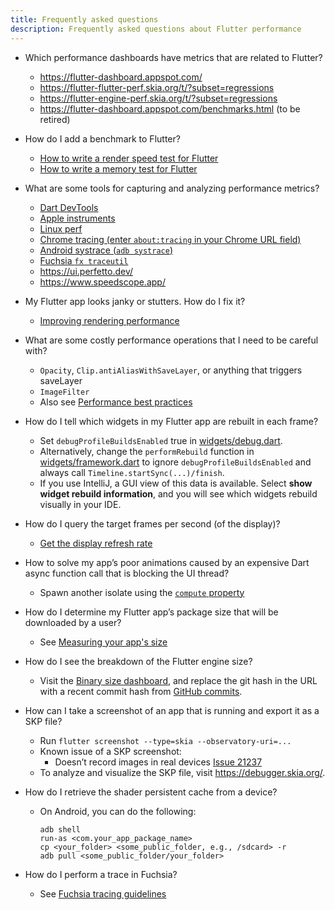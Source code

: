 ```yaml
---
title: Frequently asked questions
description: Frequently asked questions about Flutter performance
---
```


* Which performance dashboards have metrics that are related to Flutter?
  * https://flutter-dashboard.appspot.com/
  * https://flutter-flutter-perf.skia.org/t/?subset=regressions
  * https://flutter-engine-perf.skia.org/t/?subset=regressions
  * https://flutter-dashboard.appspot.com/benchmarks.html (to be retired)

* How do I add a benchmark to Flutter?
  * [How to write a render speed test for Flutter]({{site.github}}/flutter/flutter/wiki/How-to-write-a-render-speed-test-for-Flutter)
  * [How to write a memory test for Flutter]({{site.github}}/flutter/flutter/wiki/How-to-write-a-memory-test-for-Flutter)

* What are some tools for capturing and analyzing performance metrics?
  * [Dart DevTools](/docs/development/tools/devtools)
  * [Apple instruments](https://en.wikipedia.org/wiki/Instruments_(software))
  * [Linux perf](https://en.wikipedia.org/wiki/Perf_(Linux))
  * [Chrome tracing (enter `about:tracing` in your Chrome URL field)][tracing]
  * [Android systrace (`adb systrace`)][systrace]
  * [Fuchsia `fx traceutil`][traceutil]
  * https://ui.perfetto.dev/
  * https://www.speedscope.app/

* My Flutter app looks janky or stutters. How do I fix it?
  * [Improving rendering performance](/docs/perf/rendering)

* What are some costly performance operations that I need to be careful with?
  * `Opacity`, `Clip.antiAliasWithSaveLayer`, or anything that triggers
    saveLayer
  * `ImageFilter`
  * Also see [Performance best practices](/docs/perf/rendering/best-practices)

* How do I tell which widgets in my Flutter app are rebuilt in each frame?
  * Set `debugProfileBuildsEnabled` true in [widgets/debug.dart][debug.dart].
  * Alternatively, change the `performRebuild` function in
    [widgets/framework.dart][framework.dart] to ignore
    `debugProfileBuildsEnabled` and always call
    `Timeline.startSync(...)/finish`.
  * If you use IntelliJ, a GUI view of this data is available. Select
    **show widget rebuild information**, and you will see which widgets
    rebuild visually in your IDE.

* How do I query the target frames per second (of the display)?
  * [Get the display refresh rate]({{site.github}}/flutter/flutter/wiki/Engine-specific-Service-Protocol-extensions#get-the-display-refresh-rate-_fluttergetdisplayrefreshrate)

* How to solve my app’s poor animations caused by an expensive Dart async
  function call that is blocking the UI thread?
  * Spawn another isolate using the
    [`compute` property]({{site.api}}/flutter/foundation/compute.html)

* How do I determine my Flutter app’s package size that will be
  downloaded by a user?
  * See [Measuring your app's size](/docs/perf/app-size)

* How do I see the breakdown of the Flutter engine size?
  * Visit the
    [Binary size dashboard](https://storage.googleapis.com/flutter_infra/flutter/c3976b3c7183f479717bffed3f640fb92afbd3dc/android-arm-release/sizes/index.html),
    and replace the git hash in the URL with a recent commit hash from
    [GitHub commits]({{site.github}}/flutter/engine/commits).

* How can I take a screenshot of an app that is running and export it
  as a SKP file?
  * Run `flutter screenshot --type=skia --observatory-uri=...`
  * Known issue of a SKP screenshot:
    * Doesn’t record images in real devices
      [Issue 21237]({{site.github}}/flutter/flutter/issues/21237)
  * To analyze and visualize the SKP file, visit https://debugger.skia.org/.

* How do I retrieve the shader persistent cache from a device?
  * On Android, you can do the following:
    ```
    adb shell
    run-as <com.your_app_package_name>
    cp <your_folder> <some_public_folder, e.g., /sdcard> -r
    adb pull <some_public_folder/your_folder>
    ```

* How do I perform a trace in Fuchsia?
  * See
    [Fuchsia tracing guidelines][traceutil]

[tracing]:
https://www.chromium.org/developers/how-tos/trace-event-profiling-tool

[systrace]: https://developer.android.com/studio/profile/systrace

[traceutil]: https://fuchsia.dev/fuchsia-src/development/tracing/usage-guide

[debug.dart]: {{site.github}}/flutter/flutter/blob/master/packages/flutter/lib/src/widgets/debug.dart

[framework.dart]: {{site.github}}/flutter/flutter/blob/master/packages/flutter/lib/src/widgets/framework.dart
